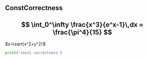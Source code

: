 ## ConstCorrectness


$$
  \int_0^\infty \frac{x^3}{e^x-1}\,dx = \frac{\pi^4}{15}
$$
---

$z=\sqrt{x^2+y^2}$

```python
print('const correctness')
```

